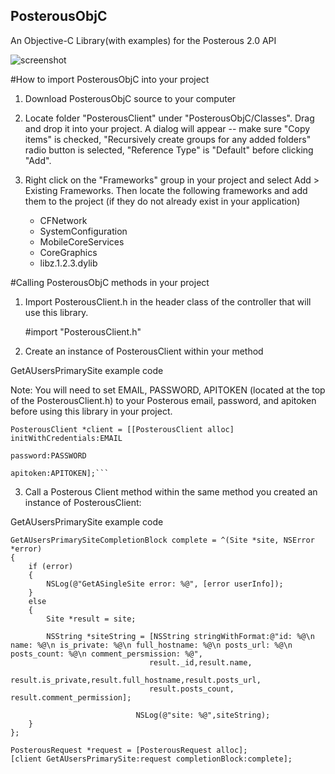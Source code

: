 ## PosterousObjC ##
An Objective-C Library(with examples) for the Posterous 2.0 API

<img src="https://github.com/joshgrenon/PosterousObjC/raw/master/screenshot.png" alt="screenshot" />

#How to import PosterousObjC into your project

1. Download PosterousObjC source to your computer

2. Locate folder "PosterousClient" under "PosterousObjC/Classes". Drag and drop it into your project. A dialog will appear -- make sure "Copy items" is checked, "Recursively create groups for any added folders" radio button is selected, "Reference Type" is "Default" before clicking "Add".

3. Right click on the "Frameworks" group in your project and select Add > Existing Frameworks. Then locate the following frameworks and add them to the project (if they do not already exist in your application) 
    - CFNetwork 
    - SystemConfiguration
    - MobileCoreServices
    - CoreGraphics
    - libz.1.2.3.dylib


#Calling PosterousObjC methods in your project

1. Import PosterousClient.h in the header class of the controller that will use this library.

    #import "PosterousClient.h"

2. Create an instance of PosterousClient within your method

GetAUsersPrimarySite example code

Note: You will need to set EMAIL, PASSWORD, APITOKEN (located at the top of the PosterousClient.h) to your Posterous email, password, and apitoken before using this library in your project.

    PosterousClient *client = [[PosterousClient alloc] initWithCredentials:EMAIL
																  password:PASSWORD
																  apitoken:APITOKEN];```
	
    
3. Call a Posterous Client method within the same method you created an instance of PosterousClient:

GetAUsersPrimarySite example code

    GetAUsersPrimarySiteCompletionBlock complete = ^(Site *site, NSError *error)
    {
        if (error) 
        {
            NSLog(@"GetASingleSite error: %@", [error userInfo]);
        } 
        else
        {    
            Site *result = site;
        
    		NSString *siteString = [NSString stringWithFormat:@"id: %@\n name: %@\n is_private: %@\n full_hostname: %@\n posts_url: %@\n posts_count: %@\n comment_persmission: %@",
                                   result._id,result.name,
                                   result.is_private,result.full_hostname,result.posts_url,
                                   result.posts_count, result.comment_permission];
        
    							NSLog(@"site: %@",siteString);
        }
    };

    PosterousRequest *request = [PosterousRequest alloc];
    [client GetAUsersPrimarySite:request completionBlock:complete];